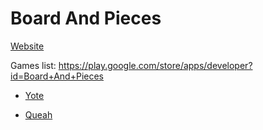 # Board And Pieces

[Website](https://boardandpieces.github.io/)

Games list: https://play.google.com/store/apps/developer?id=Board+And+Pieces

* [Yote](https://play.google.com/store/apps/details?id=io.GitHub.BoardAndPieces.Yote)

* [Queah](https://play.google.com/store/apps/details?id=io.GitHub.BoardAndPieces.Queah)
